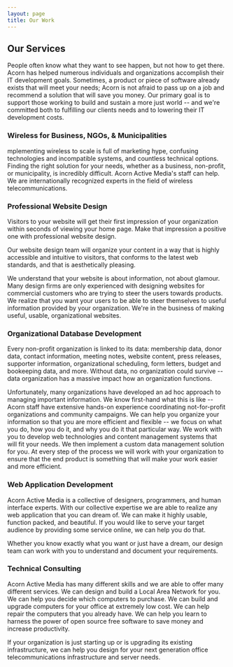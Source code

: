 ```yaml
---
layout: page
title: Our Work
---
```

## Our Services
People often know what they want to see happen, but not how to get there. Acorn has helped numerous individuals and organizations accomplish their IT development goals. Sometimes, a product or piece of software already exists that will meet your needs; Acorn is not afraid to pass up on a job and recommend a solution that will save you money. Our primary goal is to support those working to build and sustain a more just world -- and we're committed both to fulfilling our clients needs and to lowering their IT development costs.

### Wireless for Business, NGOs, &amp; Municipalities
mplementing wireless to scale is full of marketing hype, confusing technologies and incompatible systems, and countless technical options. Finding the right solution for your needs, whether as a business, non-profit, or municipality, is incredibly difficult. Acorn Active Media's staff can help. We are internationally recognized experts in the field of wireless telecommunications.

### Professional Website Design
Visitors to your website will get their first impression of your organization within seconds of viewing your home page. Make that impression a positive one with professional website design.

Our website design team will organize your content in a way that is highly accessible and intuitive to visitors, that conforms to the latest web standards, and that is aesthetically pleasing.

We understand that your website is about information, not about glamour. Many design firms are only experienced with designing websites for commercial customers who are trying to steer the users towards products. We realize that you want your users to be able to steer themselves to useful information provided by your organization. We're in the business of making useful, usable, organizational websites.

### Organizational Database Development
Every non-profit organization is linked to its data: membership data, donor data, contact information, meeting notes, website content, press releases, supporter information, organizational scheduling, form letters, budget and bookeeping data, and more. Without data, no organization could survive -- data organization has a massive impact how an organization functions.

Unfortunately, many organizations have developed an ad hoc approach to managing important information. We know first-hand what this is like -- Acorn staff have extensive hands-on experience coordinating not-for-profit organizations and community campaigns. We can help you organize your information so that you are more efficient and flexible -- we focus on what you do, how you do it, and why you do it that particular way. We work with you to develop web technologies and content management systems that will fit your needs. We then implement a custom data management solution for you. At every step of the process we will work with your organization to ensure that the end product is something that will make your work easier and more efficient.

### Web Application Development
Acorn Active Media is a collective of designers, programmers, and human interface experts. With our collective expertise we are able to realize any web application that you can dream of. We can make it highly usable, function packed, and beautiful. If you would like to serve your target audience by providing some service online, we can help you do that.

Whether you know exactly what you want or just have a dream, our design team can work with you to understand and document your requirements.

### Technical Consulting
Acorn Active Media has many different skills and we are able to offer many different services. We can design and build a Local Area Network for you. We can help you decide which computers to purchase. We can build and upgrade computers for your office at extremely low cost.  We can help repair the computers that you already have. We can help you learn to harness the power of open source free software to save money and increase productivity.

If your organization is just starting up or is upgrading its existing infrastructure, we can help you design for your next generation office telecommunications infrastructure and server needs.
